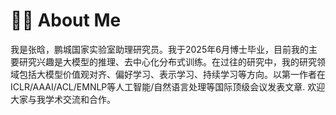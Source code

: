 # 👨‍🎓 About Me
我是张晗，鹏城国家实验室助理研究员。我于2025年6月博士毕业，目前我的主要研究兴趣是大模型的推理、去中心化分布式训练。在过往的研究中，我的研究领域包括大模型价值观对齐、偏好学习、表示学习、持续学习等方向。以第一作者在ICLR/AAAI/ACL/EMNLP等人工智能/自然语言处理等国际顶级会议发表文章. 欢迎大家与我学术交流和合作。
